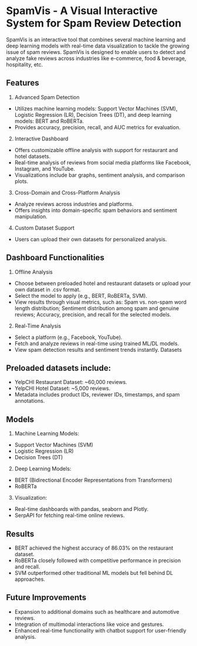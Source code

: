 # SpamVis - A Visual Interactive System for Spam Review Detection 

SpamVis is an interactive tool that combines several machine learning and deep learning models with real-time data visualization to tackle the growing issue of spam reviews. SpamVis is designed to enable users to detect and analyze fake reviews across industries like e-commerce, food & beverage, hospitality, etc. 

## Features

1. Advanced Spam Detection
- Utilizes machine learning models: Support Vector Machines (SVM), Logistic Regression (LR), Decision Trees (DT), and deep learning models: BERT and RoBERTa.
- Provides accuracy, precision, recall, and AUC metrics for evaluation.

2. Interactive Dashboard
- Offers customizable offline analysis with support for restaurant and hotel datasets.
- Real-time analysis of reviews from social media platforms like Facebook, Instagram, and YouTube.
- Visualizations include bar graphs, sentiment analysis, and comparison plots.

3. Cross-Domain and Cross-Platform Analysis
- Analyze reviews across industries and platforms.
- Offers insights into domain-specific spam behaviors and sentiment manipulation.

4. Custom Dataset Support
- Users can upload their own datasets for personalized analysis.

## Dashboard Functionalities 

1. Offline Analysis
- Choose between preloaded hotel and restaurant datasets or upload your own dataset in .csv format.
- Select the model to apply (e.g., BERT, RoBERTa, SVM).
- View results through visual metrics, such as: Spam vs. non-spam word length distribution; Sentiment distribution among spam and genuine reviews; Accuracy, precision, and recall for the selected models.

2. Real-Time Analysis
- Select a platform (e.g., Facebook, YouTube).
- Fetch and analyze reviews in real-time using trained ML/DL models.
- View spam detection results and sentiment trends instantly.
Datasets

## Preloaded datasets include:
- YelpCHI Restaurant Dataset: ~60,000 reviews.
- YelpCHI Hotel Dataset: ~5,000 reviews.
- Metadata includes product IDs, reviewer IDs, timestamps, and spam annotations.

## Models 
1. Machine Learning Models:
- Support Vector Machines (SVM)
- Logistic Regression (LR)
- Decision Trees (DT)
2. Deep Learning Models:
- BERT (Bidirectional Encoder Representations from Transformers)
- RoBERTa
3. Visualization:
- Real-time dashboards with pandas, seaborn and Plotly.
- SerpAPI for fetching real-time online reviews.

## Results

- BERT achieved the highest accuracy of 86.03% on the restaurant dataset.
- RoBERTa closely followed with competitive performance in precision and recall.
- SVM outperformed other traditional ML models but fell behind DL approaches.

## Future Improvements

- Expansion to additional domains such as healthcare and automotive reviews.
- Integration of multimodal interactions like voice and gestures.
- Enhanced real-time functionality with chatbot support for user-friendly analysis.
